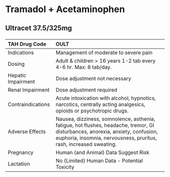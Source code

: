 # Tramadol + Acetaminophen

## Ultracet 37.5/325mg

##### 

| TAH Drug Code      | OULT                                                                                                                                                                                                 |
|:-------------------|:-----------------------------------------------------------------------------------------------------------------------------------------------------------------------------------------------------|
| Indications        | Management of moderate to severe pain                                                                                                                                                                |
| Dosing             | Adult & children > 16 years 1-2 tab every 4-6 hr. Max: 8 tab/day.                                                                                                                                    |
| Hepatic Impairment | Dose adjustment not necessary                                                                                                                                                                        |
| Renal Impairment   | Dose adjustment required                                                                                                                                                                             |
| Contraindications  | Acute intoxication with alcohol, hypnotics, narcotics, centrally acting analgesics, opioids or psychotropic drugs.                                                                                   |
| Adverse Effects    | Nausea, dizziness, somnolence, asthenia, fatigue, hot flushes, headache, tremor, GI disturbances, anorexia, anxiety, confusion, euphoria, insomnia, nervousness, pruritus, rash, increased sweating. |
| Pregnancy          | Human (and Animal) Data Suggest Risk                                                                                                                                                                 |
| Lactation          | No (Limited) Human Data - Potential Toxicity                                                                                                                                                         |

